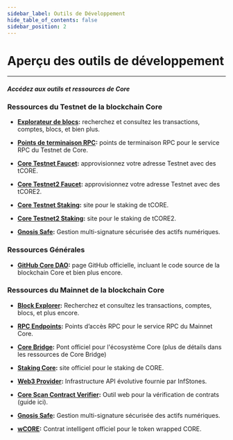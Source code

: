 ```yaml
---
sidebar_label: Outils de Développement
hide_table_of_contents: false
sidebar_position: 2
---
```


# Aperçu des outils de développement

---

#### _Accédez aux outils et ressources de Core_

### Ressources du Testnet de la blockchain Core

- **[Explorateur de blocs](https://scan.test.btcs.network/):** recherchez et consultez les transactions, comptes, blocs, et bien plus.

- **[Points de terminaison RPC](https://chainlist.org/chain/1115):** points de terminaison RPC pour le service RPC du Testnet de Core.

- **[Core Testnet Faucet](https://scan.test.btcs.network/faucet):** approvisionnez votre adresse Testnet avec des tCORE.

- **[Core Testnet2 Faucet](https://scan.test2.btcs.network/faucet):** approvisionnez votre adresse Testnet avec des tCORE2.

- **[Core Testnet Staking](https://stake.test.btcs.network/):** site pour le staking de tCORE.

- **[Core Testnet2 Staking](https://stake.test2.btcs.network/):** site pour le staking de tCORE2.

- **[Gnosis Safe](https://safe.test.btcs.network/welcome):** Gestion multi-signature sécurisée des actifs numériques.

### Ressources Générales

- **[GitHub Core DAO](https://github.com/coredao-org):** page GitHub officielle, incluant le code source de la blockchain Core et bien plus encore.

### Ressources du Mainnet de la blockchain Core

- **[Block Explorer](https://scan.coredao.org/):** Recherchez et consultez les transactions, comptes, blocs, et plus encore.

- **[RPC Endpoints](https://chainlist.org/chain/1116):** Points d’accès RPC pour le service RPC du Mainnet Core.

- **[Core Bridge](https://bridge.coredao.org/):** Pont officiel pour l'écosystème Core (plus de détails dans les ressources de Core Bridge)

- **[Staking Core](https://stake.coredao.org/):** site officiel pour le staking de CORE.

- **[Web3 Provider](https://cloud.infstones.com/login):** Infrastructure API évolutive fournie par InfStones.

- **[Core Scan Contract Verifier](https://scan.coredao.org/verifyContract):** Outil web pour la vérification de contrats (guide ici).

- **[Gnosis Safe](https://safe.coredao.org/welcome):** Gestion multi-signature sécurisée des actifs numériques.

- **[wCORE](https://scan.coredao.org/address/0x191e94fa59739e188dce837f7f6978d84727ad01):** Contrat intelligent officiel pour le token wrapped CORE.
